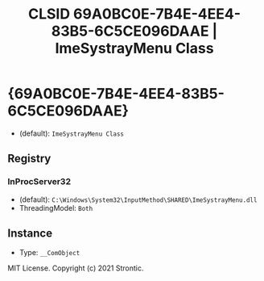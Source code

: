 ﻿---
title: "CLSID 69A0BC0E-7B4E-4EE4-83B5-6C5CE096DAAE | ImeSystrayMenu Class"
excerpt: What is COM-Object CLSID 69A0BC0E-7B4E-4EE4-83B5-6C5CE096DAAE?
---

# {69A0BC0E-7B4E-4EE4-83B5-6C5CE096DAAE}

* (default): `ImeSystrayMenu Class`

## Registry


### InProcServer32

* (default): `C:\Windows\System32\InputMethod\SHARED\ImeSystrayMenu.dll`
* ThreadingModel: `Both`

## Instance

* Type: `__ComObject`

MIT License. Copyright (c) 2021 Strontic.


